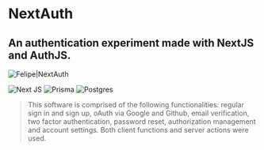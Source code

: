 # NextAuth

## An authentication experiment made with NextJS and AuthJS.

![Felipe|NextAuth](https://img.shields.io/badge/FelipeMDantas-NextAuth-blue)

<p>

![Next JS](https://img.shields.io/badge/Next-black?style=for-the-badge&logo=next.js&logoColor=white)
![Prisma](https://img.shields.io/badge/Prisma-3982CE?style=for-the-badge&logo=Prisma&logoColor=white)
![Postgres](https://img.shields.io/badge/postgres-%23316192.svg?style=for-the-badge&logo=postgresql&logoColor=white)

> This software is comprised of the following functionalities: regular sign in and sign up, oAuth via Google and Github, email verification, two factor authentication, password reset, authorization management and account settings. Both client functions and server actions were used.
